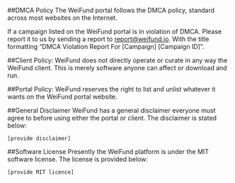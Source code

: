 ##DMCA Policy
The WeiFund portal follows the DMCA policy, standard across most websites on the Internet.

If a campaign listed on the WeiFund portal is in violation of DMCA. Please report it to us by sending a report to report@weifund.io. With the title formatting “DMCA Violation Report For [Campaign] [Campaign ID]”.

##Client Policy:
WeiFund does not directly operate or curate in any way the WeiFund client. This is merely software anyone can affect or download and run.

##Portal Policy:
WeiFund reserves the right to list and unlist whatever it wants on the WeiFund portal website.

##General Disclaimer
WeiFund has a general disclaimer everyone must agree to before using either the portal or client. The disclaimer is stated below:

```
[provide disclaimer]
```

##Software License
Presently the WeiFund platform is under the MIT software license. The license is provided below:

```
[provide MIT licence]
```
